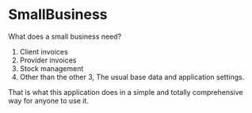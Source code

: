 # SmallBusiness


What does a small business need?

1. Client invoices
2. Provider invoices
3. Stock management
4. Other than the other 3, The usual base data and application settings.

That is what this application does in a simple and totally comprehensive way for anyone to use it.
